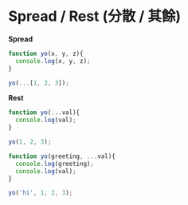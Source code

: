 # Spread / Rest (分散 / 其餘)

**Spread**

```js
function yo(x, y, z){
  console.log(x, y, z);
}

yo(...[1, 2, 3]);
```

**Rest**

```js
function yo(...val){
  console.log(val);
}

yo(1, 2, 3);
```

```js
function yo(greeting, ...val){
  console.log(greeting);
  console.log(val);
}

yo('hi', 1, 2, 3);
```